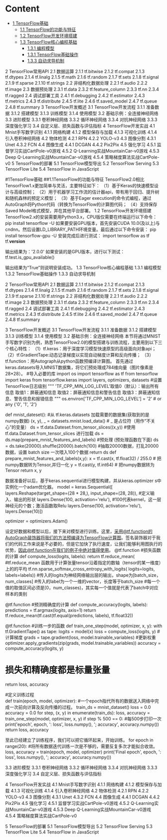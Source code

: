 # Content

+ [1 TensorFlow基础](#1TensorFlow基础)
	- [1.1 TensorFlow的功能与特征](#1.1TensorFlow的功能与特征)
	- [1.2 TensorFlow开发环境搭建](#1.2TensorFlow开发环境搭建)
	- [1.3 TensorFlow核心编程基础](#1.3TensorFlow核心编程基础])
		- [1.3.1 编程模型](#1.3.1编程模型)
		- [1.3.1 TensorFlow基础操作](#1.3.2TensorFlow基础操作)
		- [1.3.3 自动求导机制](#1.3.3自动求导机制)


2 TensorFlow常用API
2.1 数据运算
2.1.1 tf.bitwise
2.1.2 tf.compat
2.1.3 tf.dtypes
2.1.4 tf.linalg
2.1.5 tf.math
2.1.6 tf.random
2.1.7 tf.sets
2.1.8 tf.signal
2.1.9 tf.sparse
2.1.10 tf.strings
2.2 非结构化数据处理
2.2.1 tf.audio
2.2.2 tf.image
2.3 数据预处理
2.3.1 tf.data
2.3.2 tf.feature_column
2.3.3 tf.nn
2.3.4 tf.ragged
2.4 调试部署工具
2.4.1 tf.debugging
2.4.2 tf.estimator
2.4.3 tf.metrics
2.4.3 tf.distribute
2.4.5 tf.lite
2.4.6 tf.saved_model
2.4.7 tf.queue
2.4.8 tf.summary
3 TensorFlow开发概述
3.1 TensorFlow开发流程
3.1.1 准备数据
3.1.2 搭建模型
3.1.3 训练模型
3.1.4 使用模型
3.2 基础示例：全连接神经网络
3.3 进阶模型
3.3.1 卷积神经网络
3.3.2 循环神经网络
3.3.4 对抗神经网络
3.3.3 深度强化学习
3.4 自定义层、损失函数与评估指标
4 TensorFlow开发实战
4.1 Mnist手写数字识别
4.1.1 网络构建
4.1.2 模型保存与加载
4.1.3 可视化训练
4.1.4 引入卷积神经网络
4.2 物体检测
4.2.1 RPN
4.2.2 YOLO-v3
4.3 图像分割
4.3.1 Unet
4.3.2 FCN
4.4 图像生成
4.4.1 DCGAN
4.4.2 Pix2Pix
4.5 强化学习
4.5.1 监督学习实战CartPole-v0游戏
4.5.2 Q-Learning实战MountainCar-v0游戏
4.5.3 Deep Q-Learning实战MountainCar-v0游戏
4.5.4 策略梯度算法实战CartPole-v0
5 TensorFlow的部署
5.1 TensorFlow模型导出
5.2 TensorFlow Serving
5.3 TensorFlow Lite
5.4 TensorFlow in JavaScript



#1TensorFlow基础
##1.1TensorFlow的功能与特征
TensorFlow2.0相比TensorFlow1.x更加简单与灵活，主要特征如下：
（1）基于Keras的快速模型设计与高级控制；
（2）用于机器学习工作流的估计器api，带有用于回归、提升树和随机森林的预定义模型；
（3）基于Eager execution的命令式编程，通过AutoGraph将Python代码（转换为TensorFlow的计算图代码；
（4）支持保存Saved Model格式模型，并在其他平台部署。
1.2 TensorFlow开发环境搭建
TensorFlow2.x的安装需要用Python3.x，CPU版仅需要在终端运行以下命令：
pip install tensorflow -U
如果要安装GPU版本，首先安装CUDA 10.0(及以上)与cndnn。然后设置LD_LIBRARY_PATH环境变量。最后通过以下命令安装：
pip install tensorflow-gpu  -U
安装完成后进行测试：
import tensorflow as tf
tf.__version__

输出结果为：'2.0.0'
如果安装的是GPU版本，进行以下测试：
tf.test.is_gpu_available()

输出结果为“True”则说明安装成功。
1.3 TensorFlow核心编程基础
1.3.1 编程模型
1.3.2 TensorFlow基础操作
1.3.3 自动求导机制
 
2 TensorFlow常用API
2.1 数据运算
2.1.1 tf.bitwise
2.1.2 tf.compat
2.1.3 tf.dtypes
2.1.4 tf.linalg
2.1.5 tf.math
2.1.6 tf.random
2.1.7 tf.sets
2.1.8 tf.signal
2.1.9 tf.sparse
2.1.10 tf.strings
2.2 非结构化数据处理
2.2.1 tf.audio
2.2.2 tf.image
2.3 数据预处理
2.3.1 tf.data
2.3.2 tf.feature_column
2.3.3 tf.nn
2.3.4 tf.ragged
2.4 调试部署工具
2.4.1 tf.debugging
2.4.2 tf.estimator
2.4.3 tf.metrics
2.4.3 tf.distribute
2.4.5 tf.lite
2.4.6 tf.saved_model
2.4.7 tf.queue
2.4.8 tf.summary
 
3 TensorFlow开发概述
3.1 TensorFlow开发流程
3.1.1 准备数据
3.1.2 搭建模型
3.1.3 训练模型
3.1.4 使用模型
3.2 基础示例：全连接神经网络
本节将通过MNIST手写数字识别为例，熟悉TensorFlow2.0的模型搭建与训练流程，主要用到以下三个核心特性：
（1）tf.keras：用于深度学习模型快速原型的高级面向对象api；
（2）tf.GradientTape:动态记录梯度以实现自动梯度计算和反向传播；
（3）tf.function：用Autograph从python函数预编译计算图。
首先通过keras.datasets导入MNIST数据集，将它们预处理成784维向量（图片像素是28*28）。
#导入必要的库
import os
import tensorflow as tf
from tensorflow import keras
from tensorflow.keras import layers, optimizers, datasets
#设置TensorFlow日志级别
"""
'TF_CPP_MIN_LOG_LEVEL'取值0（默认）：输出所有信息
                      取值1：屏蔽通知信息
                     取值2：屏蔽通知信息和警告信息
                     取值3：屏蔽通知信息、警告信息和报错信息
"""
os.environ['TF_CPP_MIN_LOG_LEVEL'] = '2'  # or any {'0', '1', '2'}

def mnist_dateset():
    #从 tf.keras.datasets 加载需要的数据集(获取到的是numpy数据) 
     (x, y), _ = datasets.mnist.load_data()   # _ 是占位符（用作“不关心”的变量）
     ds = tf.data.Dateset.from_tensor_slices((x,y)) #使用 tf.data.Dataset.from_tensor_slices 进行加载
     ds = ds.map(prepare_mnist_features_and_labels)  #预处理 (预处理函数在下面)
     ds = ds.take(20000).shuffle(20000).batch(100)  #抽取20000数据，打乱20000数据，设置 batch size 一次喂入100个数据
     return ds
def prepare_mnist_features_and_labels(x,y):
    x = tf.cast(x, tf.float32) / 255.0  # 把numpy数据转为Tensor,并归一化
    y = tf.cast(y, tf.int64)  # 把numpy数据转为Tensor
    return x, y      

数据准备好以后，基于keras.sequential进行模型构建，并从keras.optimizer s中实例化一个adam优化器。
model = keras.Sequential([
    layers.Reshape(target_shape=(28 * 28,), input_shape=(28, 28)),  #定义输入、输出的形状
    layers.Dense(100, activation='relu'),  #100代表kernel，这一层神经元的个数；激活函数取Relu
    layers.Dense(100, activation='relu'),
    layers.Dense(10)])

optimizer = optimizers.Adam()

设定好数据和模型以后，接下来对模型进行训练。这里，采用@tf.function的AutoGraph装饰器将我们的方法预编译为TensorFlow计算图。签名装饰器对于我们的代码工作来说是不必要的，但是它加快了执行速度，让我们能够利用图执行的优势，因此@tf.function在我们的例子中绝对值得使用。
@tf.function
#损失函数的计算
def compute_loss(logits, labels):
  return tf.reduce_mean(    #tf.reduce_mean 函数用于计算张量tensor沿着指定的数轴（tensor的某一维度）上的的平均
      tf.nn.sparse_softmax_cross_entropy_with_logits(
          logits=logits, labels=labels))
#传入的logits为神经网络输出层的输出，shape为[batch_size，num_classes]
#传入的label为一个一维的vector，长度等于batch_size
#每一个值的取值区间必须是[0，num_classes)，其实每一个值就是代表了batch中对应样本的类别

@tf.function
#预测精确度的计算
def compute_accuracy(logits, labels):
  predictions = tf.argmax(logits, axis=1)
  return tf.reduce_mean(tf.cast(tf.equal(predictions, labels), tf.float32))
  
@tf.function
#训练一步的函数
def train_one_step(model, optimizer, x, y):
  with tf.GradientTape() as tape:
    logits = model(x)
    loss = compute_loss(logits, y)
  #计算梯度
  grads = tape.gradient(loss, model.trainable_variables)
  #更新权重
  optimizer.apply_gradients(zip(grads, model.trainable_variables))
  accuracy = compute_accuracy(logits, y)
  # 损失和精确度都是标量张量
  return loss, accuracy
  
#定义训练过程  
def train(epoch, model, optimizer):   #一个epoch指代所有的数据送入网络中完成一次前向计算及反向传播的过程。
  train_ds = mnist_dataset()
  loss = 0.0
  accuracy = 0.0
  for step, (x, y) in enumerate(train_ds):
    loss, accuracy = train_one_step(model, optimizer, x, y)
    if step % 500 == 0:   #每500步打印一次
      print('epoch', epoch, ': loss', loss.numpy(), '; accuracy', accuracy.numpy())
  return loss, accuracy 

至此已经建立了训练程序，我们可以把它循环起来，开始训练。
for epoch in range(20):   #将所有数据迭代训练一次是不够的，需要反复多次才能拟合收敛。
  loss, accuracy = train(epoch, model, optimizer)
print('Final epoch', epoch, ': loss', loss.numpy(), '; accuracy', accuracy.numpy())



3.3 进阶模型
3.3.1 卷积神经网络
3.3.2 循环神经网络
3.3.4 对抗神经网络
3.3.3 深度强化学习
3.4 自定义层、损失函数与评估指标
 
4 TensorFlow开发实战
4.1 Mnist手写数字识别
4.1.1 网络构建
4.1.2 模型保存与加载
4.1.3 可视化训练
4.1.4 引入卷积神经网络
4.2 物体检测
4.2.1 RPN
4.2.2 YOLO-v3
4.3 图像分割
4.3.1 Unet
4.3.2 FCN
4.4 图像生成
4.4.1 DCGAN
4.4.2 Pix2Pix
4.5 强化学习
4.5.1 监督学习实战CartPole-v0游戏
4.5.2 Q-Learning实战MountainCar-v0游戏
4.5.3 Deep Q-Learning实战MountainCar-v0游戏
4.5.4 策略梯度算法实战CartPole-v0
 
5 TensorFlow的部署
5.1 TensorFlow模型导出
5.2 TensorFlow Serving
5.3 TensorFlow Lite
5.4 TensorFlow in JavaScript
